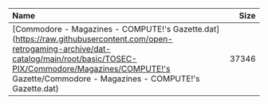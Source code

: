 |Name|Size|
|:---|---:|
|[Commodore - Magazines - COMPUTE!'s Gazette.dat](https://raw.githubusercontent.com/open-retrogaming-archive/dat-catalog/main/root/basic/TOSEC-PIX/Commodore/Magazines/COMPUTE!'s Gazette/Commodore - Magazines - COMPUTE!'s Gazette.dat)|37346|
